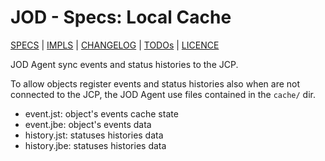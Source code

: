 # JOD - Specs: Local Cache

[SPECS](../specs.md) | [IMPLS](../impls.md) | [CHANGELOG](../../CHANGELOG.md) | [TODOs](../../TODOs.md) | [LICENCE](../../LICENCE.md)

JOD Agent sync events and status histories to the JCP.

To allow objects register events and status histories also when are not connected
to the JCP, the JOD Agent use files contained in the ```cache/``` dir.

* event.jst: object's events cache state
* event.jbe: object's events data
* history.jst: statuses histories data
* history.jbe: statuses histories data
